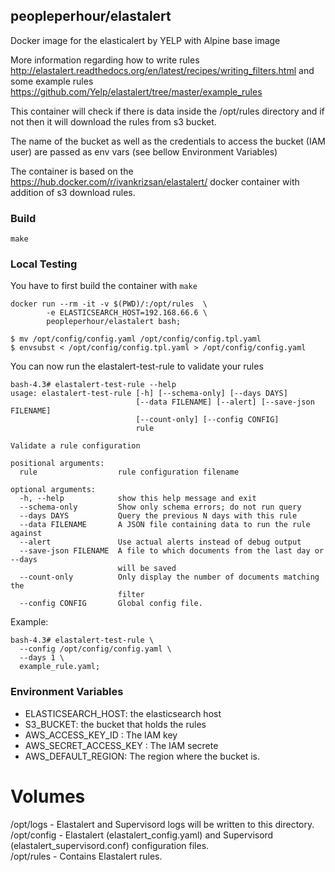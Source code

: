 ## peopleperhour/elastalert ##

Docker image for the elasticalert by YELP with Alpine base image

More information regarding how to write rules http://elastalert.readthedocs.org/en/latest/recipes/writing_filters.html
and some example rules https://github.com/Yelp/elastalert/tree/master/example_rules

This container will check if there is data inside the /opt/rules directory and if not then it will download the rules from s3 bucket.

The name of the bucket as well as the credentials to access the bucket (IAM user) are passed as env vars (see bellow Environment Variables)

The container is based on the https://hub.docker.com/r/ivankrizsan/elastalert/ docker container with addition of s3 download rules.

### Build

```
make
```

### Local Testing
You have to first build the container with `make`

```
docker run --rm -it -v $(PWD)/:/opt/rules  \
        -e ELASTICSEARCH_HOST=192.168.66.6 \
        peopleperhour/elastalert bash;

$ mv /opt/config/config.yaml /opt/config/config.tpl.yaml
$ envsubst < /opt/config/config.tpl.yaml > /opt/config/config.yaml
```
You can now run the elastalert-test-rule to validate your rules
```
bash-4.3# elastalert-test-rule --help
usage: elastalert-test-rule [-h] [--schema-only] [--days DAYS]
                            [--data FILENAME] [--alert] [--save-json FILENAME]
                            [--count-only] [--config CONFIG]
                            rule

Validate a rule configuration

positional arguments:
  rule                  rule configuration filename

optional arguments:
  -h, --help            show this help message and exit
  --schema-only         Show only schema errors; do not run query
  --days DAYS           Query the previous N days with this rule
  --data FILENAME       A JSON file containing data to run the rule against
  --alert               Use actual alerts instead of debug output
  --save-json FILENAME  A file to which documents from the last day or --days
                        will be saved
  --count-only          Only display the number of documents matching the
                        filter
  --config CONFIG       Global config file.
```
Example:
```
bash-4.3# elastalert-test-rule \
  --config /opt/config/config.yaml \
  --days 1 \
  example_rule.yaml;
```
### Environment Variables
- ELASTICSEARCH_HOST: the elasticsearch host
- S3_BUCKET: the bucket that holds the rules
- AWS_ACCESS_KEY_ID : The IAM key
- AWS_SECRET_ACCESS_KEY : The IAM secrete
- AWS_DEFAULT_REGION: The region where the bucket is.

# Volumes
/opt/logs       - Elastalert and Supervisord logs will be written to this directory.<br/>
/opt/config     - Elastalert (elastalert_config.yaml) and Supervisord (elastalert_supervisord.conf) configuration files.<br/>
/opt/rules      - Contains Elastalert rules.<br/>
